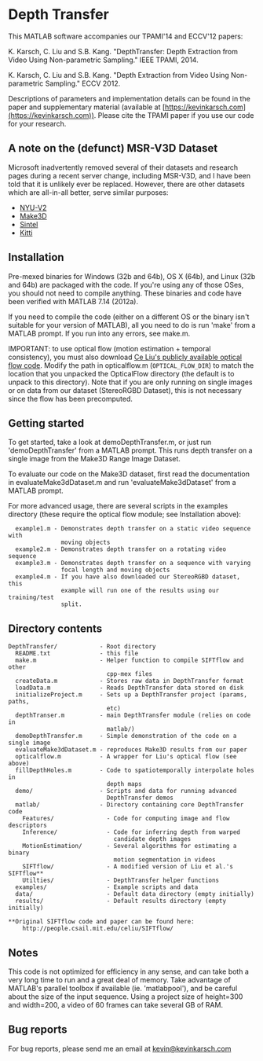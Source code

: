 # Depth Transfer
This MATLAB software accompanies our TPAMI'14 and ECCV'12 papers:

K. Karsch, C. Liu and S.B. Kang. "DepthTransfer: Depth Extraction from Video Using Non-parametric Sampling." IEEE TPAMI, 2014.

K. Karsch, C. Liu and S.B. Kang. "Depth Extraction from Video Using 
Non-parametric Sampling." ECCV 2012.

Descriptions of parameters and implementation details can be found in the paper and supplementary material (available at [https://kevinkarsch.com](https://kevinkarsch.com)). Please cite the TPAMI paper 
if you use our code for your research.

## A note on the (defunct) MSR-V3D Dataset
Microsoft inadvertently removed several of their datasets and research pages during a recent server change, including MSR-V3D, and I have been told that it is unlikely ever be replaced. However, there are other datasets which are all-in-all better, serve similar purposes:

- [NYU-V2](http://cs.nyu.edu/~silberman/datasets/nyu_depth_v2.html) 
- [Make3D](http://make3d.cs.cornell.edu/data.html)
- [Sintel](http://sintel.is.tue.mpg.de/depth)
- [Kitti](http://www.cvlibs.net/datasets/kitti)


## Installation
Pre-mexed binaries for Windows (32b and 64b), OS X (64b), and Linux (32b 
and 64b) are packaged with the code. If you're using any of those OSes, 
you should not need to compile anything. These binaries and code have
been verified with MATLAB 7.14 (2012a). 

If you need to compile the code (either on a different OS or the binary 
isn't suitable for your version of MATLAB), all you need to do is run 
'make' from a MATLAB prompt. If you run into any errors, see make.m. 

IMPORTANT: to use optical flow (motion estimation + temporal consistency), 
you must also download [Ce Liu's publicly available optical flow code](http://people.csail.mit.edu/celiu/OpticalFlow/). Modify the path in opticalflow.m (`OPTICAL_FLOW_DIR`) to match the location 
that you unpacked the OpticalFlow directory (the default is to unpack to 
this directory). Note that if you are only running on single images or on 
data from our dataset (StereoRGBD Dataset), this is not necessary since the
flow has been precomputed.

## Getting started
To get started, take a look at demoDepthTransfer.m, or just run 
'demoDepthTransfer' from a MATLAB prompt. This runs depth transfer on a 
single image from the Make3D Range Image Dataset.

To evaluate our code on the Make3D dataset, first read the documentation 
in evaluateMake3dDataset.m and run 'evaluateMake3dDataset' from a MATLAB 
prompt.

For more advanced usage, there are several scripts in the examples 
directory (these require the optical flow module; see Installation above):

```
  example1.m - Demonstrates depth transfer on a static video sequence with 
               moving objects
  example2.m - Demonstrates depth transfer on a rotating video sequence
  example3.m - Demonstrates depth transfer on a sequence with varying  
               focal length and moving objects
  example4.m - If you have also downloaded our StereoRGBD dataset, this 
               example will run one of the results using our training/test
               split.
```

## Directory contents
```
DepthTransfer/            - Root directory
  README.txt              - this file
  make.m                  - Helper function to compile SIFTflow and other 
                            cpp-mex files
  createData.m            - Stores raw data in DepthTransfer format
  loadData.m              - Reads DepthTransfer data stored on disk
  initializeProject.m     - Sets up a DepthTransfer project (params, paths,
                            etc)
  depthTranser.m          - main DepthTransfer module (relies on code in 
                            matlab/)
  demoDepthTransfer.m     - Simple demonstration of the code on a single image
  evaluateMake3dDataset.m - reproduces Make3D results from our paper
  opticalflow.m           - A wrapper for Liu's optical flow (see above)
  fillDepthHoles.m        - Code to spatiotemporally interpolate holes in 
                            depth maps
  demo/                   - Scripts and data for running advanced 
                            DepthTransfer demos
  matlab/                 - Directory containing core DepthTransfer code
    Features/               - Code for computing image and flow descriptors
	Inference/              - Code for inferring depth from warped 
                              candidate depth images
	MotionEstimation/       - Several algorithms for estimating a binary 
                              motion segmentation in videos
	SIFTflow/               - A modified version of Liu et al.'s SIFTflow**
    Utilties/               - DepthTransfer helper functions
  examples/                 - Example scripts and data
  data/                     - Default data directory (empty initially)
  results/                  - Default results directory (empty initially)

**Original SIFTflow code and paper can be found here:
    http://people.csail.mit.edu/celiu/SIFTflow/
```
	
## Notes
This code is not optimized for efficiency in any sense, and can take both a 
  very long time to run and a great deal of memory. Take advantage of 
  MATLAB's parallel toolbox if available (ie. 'matlabpool'), and be careful
  about the size of the input sequence. Using a project size of height=300
  and width=200, a video of 60 frames can take several GB of RAM.
  

##  Bug reports
For bug reports, please send me an email at kevin@kevinkarsch.com
